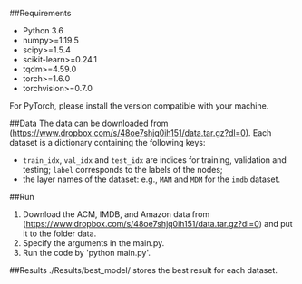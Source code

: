 ##Requirements
- Python 3.6
- numpy>=1.19.5
- scipy>=1.5.4
- scikit-learn>=0.24.1
- tqdm>=4.59.0
- torch>=1.6.0 
- torchvision>=0.7.0

For PyTorch, please install the version compatible with your machine.

##Data
The data can be downloaded from (https://www.dropbox.com/s/48oe7shjq0ih151/data.tar.gz?dl=0).
Each dataset is a dictionary containing the following keys:
- `train_idx`, `val_idx` and `test_idx` are indices for training, validation and testing; 
`label` corresponds to the labels of the nodes;
- the layer names of the dataset: e.g., `MAM` and `MDM` for the `imdb` dataset.

##Run
1. Download the ACM, IMDB, and Amazon data from (https://www.dropbox.com/s/48oe7shjq0ih151/data.tar.gz?dl=0) and put it to the folder data.
2. Specify the arguments in the main.py.
3. Run the code by 'python main.py'.

##Results
./Results/best_model/ stores the best result for each dataset.
